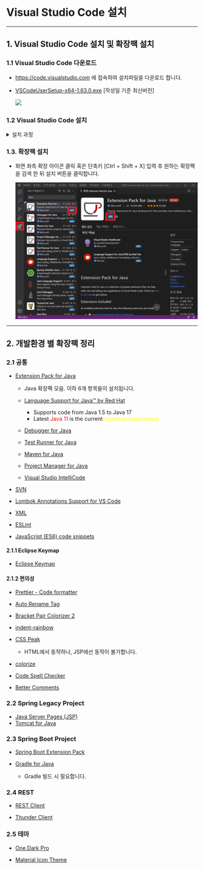 # Visual Studio Code 설치

---

## 1. Visual Studio Code 설치 및 확장팩 설치

### 1.1 Visual Studio Code 다운로드

- https://code.visualstudio.com 에 접속하여 설치파일을 다운로드 합니다.

- [VSCodeUserSetup-x64-1.63.0.exe](https://az764295.vo.msecnd.net/stable/7db1a2b88f7557e0a43fec75b6ba7e50b3e9f77e/VSCodeUserSetup-x64-1.63.0.exe) [작성일 기준 최신버전]

  ![](./images/설치/설치.jpeg)

### 1.2 Visual Studio Code 설치

<details><summary>설치 과정</summary><br>

![](./images/설치/1.png)

![](./images/설치/2.png)

![](./images/설치/3.png)

![](./images/설치/4.png)

![](./images/설치/5.png)

![](./images/설치/6.png)

![](./images/설치/7.png)

</details>

### 1.3. 확장팩 설치

- 화면 좌측 확장 아이콘 클릭 혹은 단축키 [Ctrl + Shift + X] 입력 후 원하는 확장팩을 검색 한 뒤 설치 버튼을 클릭합니다.

  ![](./images/설치/8.png)

---

## 2. 개발환경 별 확장팩 정리

### 2.1 공통

- [Extension Pack for Java](https://marketplace.visualstudio.com/items?itemName=vscjava.vscode-java-pack)

  - Java 확장팩 모음. 이하 6개 항목들이 설치됩니다.

  - [Language Support for Java™ by Red Hat](https://marketplace.visualstudio.com/items?itemName=redhat.java)

    - Supports code from Java 1.5 to Java 17
    - Latest <span style="color:red">Java 11</span> is the current <span style="color:yellow">minimum requirement</span>

  - [Debugger for Java](https://marketplace.visualstudio.com/items?itemName=vscjava.vscode-java-debug)
  - [Test Runner for Java](https://marketplace.visualstudio.com/items?itemName=vscjava.vscode-java-test)
  - [Maven for Java](https://marketplace.visualstudio.com/items?itemName=vscjava.vscode-maven)
  - [Project Manager for Java](https://marketplace.visualstudio.com/items?itemName=vscjava.vscode-java-dependency)
  - [Visual Studio IntelliCode](https://marketplace.visualstudio.com/items?itemName=VisualStudioExptTeam.vscodeintellicode)

- [SVN](https://marketplace.visualstudio.com/items?itemName=johnstoncode.svn-scm)

- [Lombok Annotations Support for VS Code](https://marketplace.visualstudio.com/items?itemName=GabrielBB.vscode-lombok)

- [XML](https://marketplace.visualstudio.com/items?itemName=redhat.vscode-xml)

- [ESLint](https://marketplace.visualstudio.com/items?itemName=dbaeumer.vscode-eslint)

- [JavaScript (ES6) code snippets](https://marketplace.visualstudio.com/items?itemName=xabikos.JavaScriptSnippets)

#### 2.1.1 Eclipse Keymap

- [Eclipse Keymap](https://marketplace.visualstudio.com/items?itemName=alphabotsec.vscode-eclipse-keybindings)

#### 2.1.2 편의성

- [Prettier - Code formatter](https://marketplace.visualstudio.com/items?itemName=esbenp.prettier-vscode)

- [Auto Rename Tag](https://marketplace.visualstudio.com/items?itemName=formulahendry.auto-rename-tag)

- [Bracket Pair Colorizer 2](https://marketplace.visualstudio.com/items?itemName=CoenraadS.bracket-pair-colorizer-2)

- [indent-rainbow](https://marketplace.visualstudio.com/items?itemName=oderwat.indent-rainbow)

- [CSS Peak](https://marketplace.visualstudio.com/items?itemName=pranaygp.vscode-css-peek)

  - HTML에서 동작하나, JSP에선 동작이 불가합니다.

- [colorize](https://marketplace.visualstudio.com/items?itemName=kamikillerto.vscode-colorize)

- [Code Spell Checker](https://marketplace.visualstudio.com/items?itemName=streetsidesoftware.code-spell-checker)

- [Better Comments](https://marketplace.visualstudio.com/items?itemName=aaron-bond.better-comments)

### 2.2 Spring Legacy Project

- [Java Server Pages (JSP)](https://marketplace.visualstudio.com/items?itemName=pthorsson.vscode-jsp)
- [Tomcat for Java](https://marketplace.visualstudio.com/items?itemName=adashen.vscode-tomcat)

### 2.3 Spring Boot Project

- [Spring Boot Extension Pack](https://marketplace.visualstudio.com/items?itemName=Pivotal.vscode-boot-dev-pack)

- [Gradle for Java](https://marketplace.visualstudio.com/items?itemName=vscjava.vscode-gradle)
  - Gradle 빌드 시 필요합니다.

### 2.4 REST

- [REST Client](https://marketplace.visualstudio.com/items?itemName=humao.rest-client)

- [Thunder Client](https://marketplace.visualstudio.com/items?itemName=rangav.vscode-thunder-client)

### 2.5 테마

- [One Dark Pro](https://marketplace.visualstudio.com/items?itemName=zhuangtongfa.Material-theme)

- [Material Icon Theme](https://marketplace.visualstudio.com/items?itemName=PKief.material-icon-theme)
